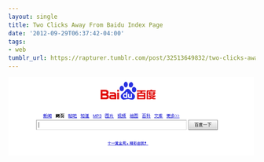 ```yaml
---
layout: single
title: Two Clicks Away From Baidu Index Page
date: '2012-09-29T06:37:42-04:00'
tags:
- web
tumblr_url: https://rapturer.tumblr.com/post/32513649832/two-clicks-away-from-baidu-index-page
---
```

![](/assets/img/tumblr_mb3xhmfwfu1r0cnr9.png)

